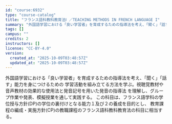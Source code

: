 ```yaml
---
id: "course:6932"
type: "course-catalog"
title: "フランス語科教科教育法Ⅰ ／TEACHING METHODS IN FRENCH LANGUAGE I"
summary: "外国語学習における「良い学習者」を育成するための指導法を考え、「聞く」「話す」能力を身につけるための 学習活動を組み立てる方法を学ぶ。視聴覚教材や音声教材の効果的な使用法と発音記号を用いた発音の指導法 を理解し、グループ作業や発表、模擬授業…"
tags: []
campus: ""
credits: 2
instructors: []
license: "CC-BY-4.0"
version:
  created_at: "2025-10-09T03:48:57Z"
  updated_at: "2025-10-09T03:48:57Z"
---
```

外国語学習における「良い学習者」を育成するための指導法を考え、「聞く」「話す」能力を身につけるための 学習活動を組み立てる方法を学ぶ。視聴覚教材や音声教材の効果的な使用法と発音記号を用いた発音の指導法 を理解し、グループ作業や発表、模擬授業を通して実践する。 この科目は、フランス語学科の学位授与方針(DP)の学位の裏付けとなる能力１及び２の養成を目的とし、 教育課程の編成・実施方針(CP)の教職課程のフランス語科教科教育法の科目に相当する。
